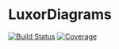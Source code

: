 # LuxorDiagrams

[![Build Status](https://github.com/davibarreira/LuxorDiagrams.jl/actions/workflows/CI.yml/badge.svg?branch=main)](https://github.com/davibarreira/LuxorDiagrams.jl/actions/workflows/CI.yml?query=branch%3Amain)
[![Coverage](https://codecov.io/gh/davibarreira/LuxorDiagrams.jl/branch/main/graph/badge.svg)](https://codecov.io/gh/davibarreira/LuxorDiagrams.jl)
